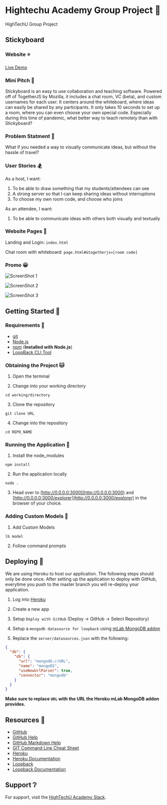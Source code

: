 # Hightechu Academy Group Project :metal:

HighTechU Group Project

## Stickyboard

### Website :star:

[Live Demo](https://stickyboard-hightechu.herokuapp.com/)

### Mini Pitch :ghost:

Stickyboard is an easy to use collaboration and teaching software. Powered off of TogetherJS by Mozilla, it includes a chat room, VC (beta), and custom usernames for each user. It centers around the whiteboard, where ideas can easily be shared by any participants. It only takes 10 seconds to set up a room, where you can even choose your own special code. Especially during this time of pandemic, what better way to teach remotely than with Stickyboard?

### Problem Statment :mega:

What if you needed a way to visually communicate ideas, but without the hassle of travel?

### User Stories :snowboarder:

As a host, I want:

1. To be able to draw something that my students/attendees can see
2. A strong server so that I can keep sharing ideas without interruptions
3. To choose my own room code, and choose who joins

As an attendee, I want:

1. To be able to communicate ideas with others both visually and textually

### Website Pages :speedboat:

Landing and Login: `index.html`

Chat room with whiteboard: `page.html#&togetherjs=[room code]`

### Promo :grinning:

![ScreenShot 1](https://github.com/hightechu/hightechu-academy-group-3/blob/Small-Changes/promo/Screenshot%202020-03-14%20at%2010.54.11%20AM.png)

![ScreenShot 2](https://github.com/hightechu/hightechu-academy-group-3/blob/Small-Changes/promo/Screenshot%202020-03-14%20at%2011.07.49%20AM.png)

![ScreenShot 3](https://github.com/hightechu/hightechu-academy-group-3/blob/Small-Changes/promo/Screenshot%202020-03-14%20at%2011.13.31%20AM.png)

## Getting Started :thinking:

### Requirements :dog:

* [git](https://git-scm.com)
* [Node.js](https://nodejs.org/en/)
* [npm](https://www.npmjs.com) (**Installed with Node.js**)
* [LoopBack CLI Tool](https://loopback.io/lb3/getting-started)

### Obtaining the Project :cat:

1. Open the terminal

2. Change into your working directory

```
cd working/directory
```

3. Clone the repository 

```
git clone URL
```

4. Change into the repository

```
cd REPO_NAME
```

### Running the Application :deer:

1. Install the node_modules

```
npm install
```

2. Run the application locally

```
node .
```

3. Head over to [http://0.0.0.0:3000](http://0.0.0.0:3000) and [http://0.0.0.0:3000/explorer](http://0.0.0.0:3000/explorer) in the browser of your choice.

### Adding Custom Models :ocean:

1. Add Custom Models

```
lb model
```

2. Follow command prompts

## Deploying :bear:

We are using Heroku to host our application. The following steps should only be done once. After setting up the application to deploy with GitHub, everytime you push to the master branch you will re-deploy your application.

1. Log into [Heroku](https://id.heroku.com/login)

1. Create a new app

1. Setup `Deploy with GitHub` (Deploy -> GitHub -> Select Repository)

1. Setup a `mongodb datasource for loopback` using [mLab MongoDB addon](https://elements.heroku.com/addons/mongolab)

1. Replace the `server/datasources.json` with the following:

```json
{
  "db": {
    "db": {
      "url": "mongodb://URL",
      "name": "mongoDS",
      "useNewUrlParser": true,
      "connector": "mongodb"
    }
  }
}
```

**Make sure to replace `URL` with the URL the Heroku mLab MongoDB addon provides.**

## Resources :blue_book:

* [GitHub](https://github.com)
* [GitHub Help](https://help.github.com/)
* [GitHub Markdown Help](https://help.github.com/en/articles/basic-writing-and-formatting-syntax)
* [GIT Command Line Cheat Sheet](https://education.github.com/git-cheat-sheet-education.pdf)
* [Heroku](https://www.heroku.com)
* [Heroku Documentation](https://devcenter.heroku.com/categories/reference)
* [Loopback](http://loopback.io)
* [Loopback Documentation](https://loopback.io/lb3/getting-started)

## Support :grey_question:

For support, visit the [HighTechU Academy Slack]().
